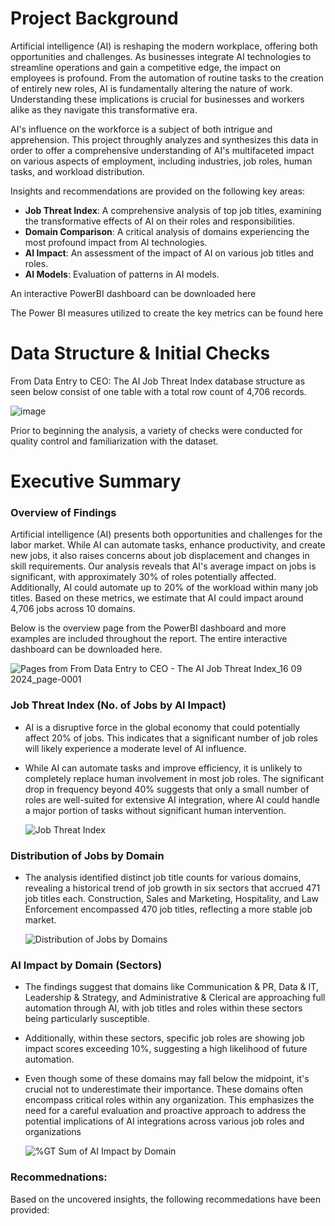 # Project Background

Artificial intelligence (AI) is reshaping the modern workplace, offering both opportunities and challenges. As businesses integrate AI technologies to streamline operations and gain a competitive edge, the impact on employees is profound. From the automation of routine tasks to the creation of entirely new roles, AI is fundamentally altering the nature of work. Understanding these implications is crucial for businesses and workers alike as they navigate this transformative era.

AI's influence on the workforce is a subject of both intrigue and apprehension. This project throughly analyzes and synthesizes this data in order to offer a comprehensive understanding of AI's multifaceted impact on various aspects of employment, including industries, job roles, human tasks, and workload distribution. 

Insights and recommendations are provided on the following key areas: 

- **Job Threat Index**: A comprehensive analysis of top job titles, examining the transformative effects of AI on their roles and responsibilities.
- **Domain Comparison**: A critical analysis of domains experiencing the most profound impact from AI technologies.
- **AI Impact**: An assessment of the impact of AI on various job titles and roles.
- **AI Models**: Evaluation of patterns in AI models.

An interactive PowerBI dashboard can be downloaded here
  
The Power BI measures utilized to create the key metrics can be found here
  
# Data Structure & Initial Checks

From Data Entry to CEO: The AI Job Threat Index database structure as seen below consist of one table with a total row count of 4,706 records.
  
 ![image](https://github.com/user-attachments/assets/695baa6f-18a9-4bef-95a4-9f0d40a0d80c)

 Prior to beginning the analysis, a variety of checks were conducted for quality control and familiarization with the dataset. 

 # Executive Summary 
 
 ### Overview of Findings

Artificial intelligence (AI) presents both opportunities and challenges for the labor market. While AI can automate tasks, enhance productivity, and create new jobs, it also raises concerns about job displacement and changes in skill requirements. Our analysis reveals that AI's average impact on jobs is significant, with approximately 30% of roles potentially affected. Additionally, AI could automate up to 20% of the workload within many job titles. Based on these metrics, we estimate that AI could impact around 4,706 jobs across 10 domains.
 
Below is the overview page from the PowerBI dashboard and more examples are included throughout the report. The entire interactive dashboard can be downloaded here.

![Pages from From Data Entry to CEO - The AI Job Threat Index_16 09 2024_page-0001](https://github.com/user-attachments/assets/ea54c96c-fdd4-49b8-902e-77f143cbb0f7)

### Job Threat Index (No. of Jobs by AI Impact)

- AI is a disruptive force in the global economy that could potentially affect 20% of jobs. This indicates that a significant number of job roles will likely experience a moderate level of AI influence.

- While AI can automate tasks and improve efficiency, it is unlikely to completely replace human involvement in most job roles. The significant drop in frequency beyond 40% suggests that only a small number of roles are well-suited for extensive AI integration, where AI could handle a major portion of tasks without significant human intervention.

  ![Job Threat Index](https://github.com/user-attachments/assets/b8c37826-8636-4b36-8de0-f82286c3b203)

### Distribution of Jobs by Domain

- The analysis identified distinct job title counts for various domains, revealing a historical trend of job growth in six sectors that accrued 471 job titles each. Construction, Sales and Marketing, Hospitality, and Law Enforcement encompassed 470 job titles, reflecting a more stable job market.

  ![Distribution of Jobs by Domains](https://github.com/user-attachments/assets/3a3e3a6c-981b-4869-bcfa-07912efa3ad9)

### AI Impact by Domain (Sectors)
  
- The findings suggest that domains like Communication & PR, Data & IT, Leadership & Strategy, and Administrative & Clerical are approaching full automation through AI, with job titles and roles within these sectors being particularly susceptible.
  
- Additionally, within these sectors, specific job roles are showing job impact scores exceeding 10%, suggesting a high likelihood of future automation.

- Even though some of these domains may fall below the midpoint, it's crucial not to underestimate their importance. These domains often encompass critical roles within any organization. This emphasizes the need for a careful evaluation and proactive approach to address the potential implications of AI integrations across various job roles and organizations

  ![%GT Sum of AI Impact by Domain](https://github.com/user-attachments/assets/5c66f6a8-d077-4cd8-b451-f5e4ec7f7fbc)

### Recommednations: 

Based on the uncovered insights, the following recommedations have been provided: 



